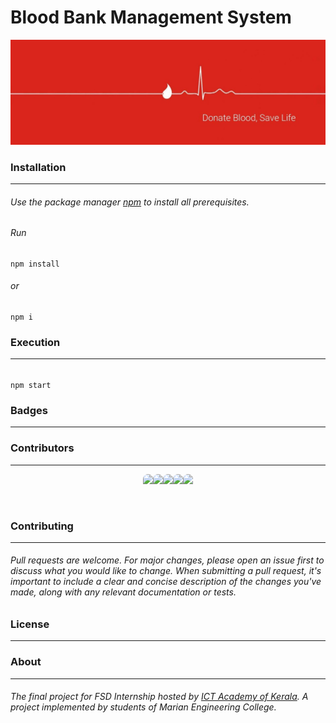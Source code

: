 # **Blood Bank Management System**
![Donate Blood Save Life](/assets/blood.jpg "Donate Blood Save Life")
### Installation
------------
###### Use the package manager [npm](https://docs.npmjs.com/downloading-and-installing-node-js-and-npm) to install all prerequisites.
###### Run 
```
npm install
```  
###### or 
```
npm i
```
### Execution
------------
######
```
npm start
```
### Badges
------------
<!-- ![GitHub code size in bytes](https://img.shields.io/github/languages/code-size/ipuppyyt/Blood-Bank-Management-System?color=r&label=Code%20Size&style=for-the-badge) ![GitHub Repo stars](https://img.shields.io/github/stars/ipuppyyt/Blood-Bank-Management-System?color=r&style=for-the-badge) -->
### Contributors
------------
<div style="display: flex;justify-content: center;">
        <a href="https://github.com/ipuppyyt" target="_blank" rel="noopener noreferrer"></a><img style="height: 50px;border-radius: 25px;" src="https://avatars.githubusercontent.com/u/71689062?v=4"></a>
        <a href="https://github.com/abhisheknobi" target="_blank" rel="noopener noreferrer"></a><img style="height: 50px;border-radius: 25px;" src="https://avatars.githubusercontent.com/u/115533725?v=4"></a>
        <a href="https://github.com/alka5ceekay" target="_blank" rel="noopener noreferrer"></a><img style="height: 50px;border-radius: 25px;" src="https://avatars.githubusercontent.com/u/132563153?v=4"></a>
        <a href="https://github.com/Aparna-Uday" target="_blank" rel="noopener noreferrer"></a><img style="height: 50px;border-radius: 25px;" src="https://avatars.githubusercontent.com/u/132563213?v=4"></a>
        <a href="https://github.com/Nandhananj" target="_blank" rel="noopener noreferrer"></a><img style="height: 50px;border-radius: 25px;" src="https://avatars.githubusercontent.com/u/98000455?v=4"></a> 
    </div>
    
### Contributing
------------
###### Pull requests are welcome. For major changes, please open an issue first to discuss what you would like to change. When submitting a pull request, it's important to include a clear and concise description of the changes you've made, along with any relevant documentation or tests.

### License
------------
<!-- [MIT](https://choosealicense.com/licenses/mit/) -->
### **About**
------------
###### The final project for FSD Internship hosted by [ICT Academy of Kerala](https://ictkerala.org/ "ICT Academy of Kerala"). A project implemented by students of Marian Engineering College.
